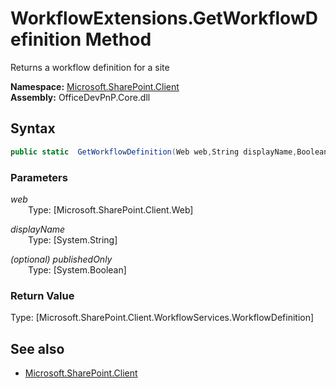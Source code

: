 # WorkflowExtensions.GetWorkflowDefinition Method  
Returns a workflow definition for a site  

**Namespace:** [Microsoft.SharePoint.Client](Microsoft.SharePoint.Client.md)  
**Assembly:** OfficeDevPnP.Core.dll  
## Syntax
```C#
public static  GetWorkflowDefinition(Web web,String displayName,Boolean publishedOnly)
```
### Parameters
*web*  
&emsp;&emsp;Type: [Microsoft.SharePoint.Client.Web] 
&emsp;&emsp;  
  
*displayName*  
&emsp;&emsp;Type: [System.String] 
&emsp;&emsp;  
  
*(optional) publishedOnly*  
&emsp;&emsp;Type: [System.Boolean] 
&emsp;&emsp;  
  
### Return Value
Type: [Microsoft.SharePoint.Client.WorkflowServices.WorkflowDefinition]  


## See also
- [Microsoft.SharePoint.Client](Microsoft.SharePoint.Client.md)
